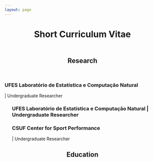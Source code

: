 ```yaml
---
layout: page
---
```



<header><h1>Short Curriculum Vitae</h1></header>

<header><h2>Research</h2></header>

<p><h3>UFES Laboratório de Estatística e Computação Natural</h3> | Undergraduate Researcher<p>

<ul style="list-style: none;">
  <li><h3>UFES Laboratório de Estatística e Computação Natural | Undergraduate Researcher</h3></li>
  <li><h3>CSUF Center for Sport Performance</h3> | Undergraduate Researcher</li>
</ul>


<header><h2>Education</h2></header>
